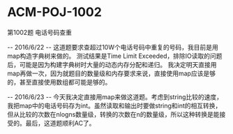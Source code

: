 # ACM-POJ-1002
第1002题 电话号码查重

-- 2016/6/22 --
这道题要求查超过10W个电话号码中重复的号码，我目前是用map构造字典树来做的。
测试结果是Time Limit Exceeded，排除IO读取的问题后，可能是因为构建字典树时大量的动态内存分配和递归。
我决定明天直接用map再做一次，因为就题目的数量级和内存要求来说，直接使用map应该是够的，甚至直接使用数组都可能是够的。

-- 2016/6/23 --
今天我决定直接用map来做这道题。考虑到string比较的速度，我把map中的电话号码存为int。虽然读取和输出时要做string和int的相互转换，但从比较的次数在nlogns数量级，转换的次数在n的数量级，所以这种转换是能接受的。最后，这道题顺利AC了。
